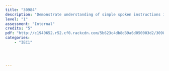 ```yaml
---
title: "30984"
description: "Demonstrate understanding of simple spoken instructions in everyday situations (EL)"
level: "1"
assessment: "Internal"
credits: "5"
pdf: "http://c1940652.r52.cf0.rackcdn.com/5b623c4db8d39a6d050003d2/30984.pdf"
categories:
    - "IEC1"
    
    
    
    
---
```

